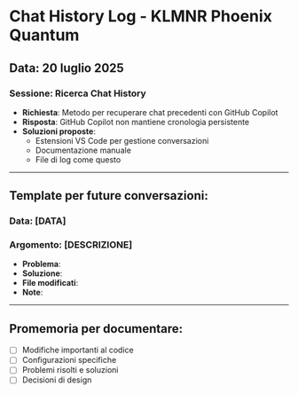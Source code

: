 # Chat History Log - KLMNR Phoenix Quantum

## Data: 20 luglio 2025

### Sessione: Ricerca Chat History
- **Richiesta**: Metodo per recuperare chat precedenti con GitHub Copilot
- **Risposta**: GitHub Copilot non mantiene cronologia persistente
- **Soluzioni proposte**: 
  - Estensioni VS Code per gestione conversazioni
  - Documentazione manuale
  - File di log come questo

---

## Template per future conversazioni:

### Data: [DATA]
### Argomento: [DESCRIZIONE]
- **Problema**: 
- **Soluzione**: 
- **File modificati**: 
- **Note**: 

---

## Promemoria per documentare:
- [ ] Modifiche importanti al codice
- [ ] Configurazioni specifiche
- [ ] Problemi risolti e soluzioni
- [ ] Decisioni di design
